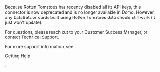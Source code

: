 

Because Rotten Tomatoes has recently disabled all its API keys, this connector is now deprecated and is no longer available in Domo. However, any DataSets or cards built using Rotten Tomatoes data should still work (it just won't update).


 For questions, please reach out to your Customer Success Manager, or contact Technical Support.


 For more support information, see

Getting Help

.

